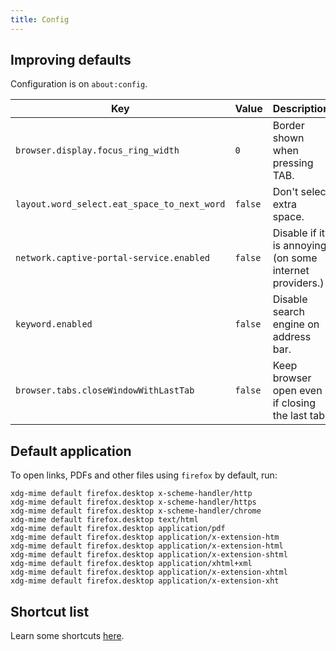 ```yaml
---
title: Config
---
```


## Improving defaults

Configuration is on `about:config`.

| Key                                         | Value   | Description                                             |
| ------------------------------------------- | ------- | ------------------------------------------------------- |
| `browser.display.focus_ring_width`          | `0`     | Border shown when pressing TAB.                         |
| `layout.word_select.eat_space_to_next_word` | `false` | Don't select extra space.                               |
| `network.captive-portal-service.enabled`    | `false` | Disable if it is annoying (on some internet providers.) |
| `keyword.enabled`                           | `false` | Disable search engine on address bar.                   |
| `browser.tabs.closeWindowWithLastTab`       | `false` | Keep browser open even if closing the last tab.         |

## Default application

To open links, PDFs and other files using `firefox` by default, run:

```shell
xdg-mime default firefox.desktop x-scheme-handler/http
xdg-mime default firefox.desktop x-scheme-handler/https
xdg-mime default firefox.desktop x-scheme-handler/chrome
xdg-mime default firefox.desktop text/html
xdg-mime default firefox.desktop application/pdf
xdg-mime default firefox.desktop application/x-extension-htm
xdg-mime default firefox.desktop application/x-extension-html
xdg-mime default firefox.desktop application/x-extension-shtml
xdg-mime default firefox.desktop application/xhtml+xml
xdg-mime default firefox.desktop application/x-extension-xhtml
xdg-mime default firefox.desktop application/x-extension-xht
```

## Shortcut list

Learn some shortcuts [here](https://support.mozilla.org/en-US/kb/keyboard-shortcuts-perform-firefox-tasks-quickly?redirectslug=Keyboard+shortcuts&redirectlocale=en-US).
